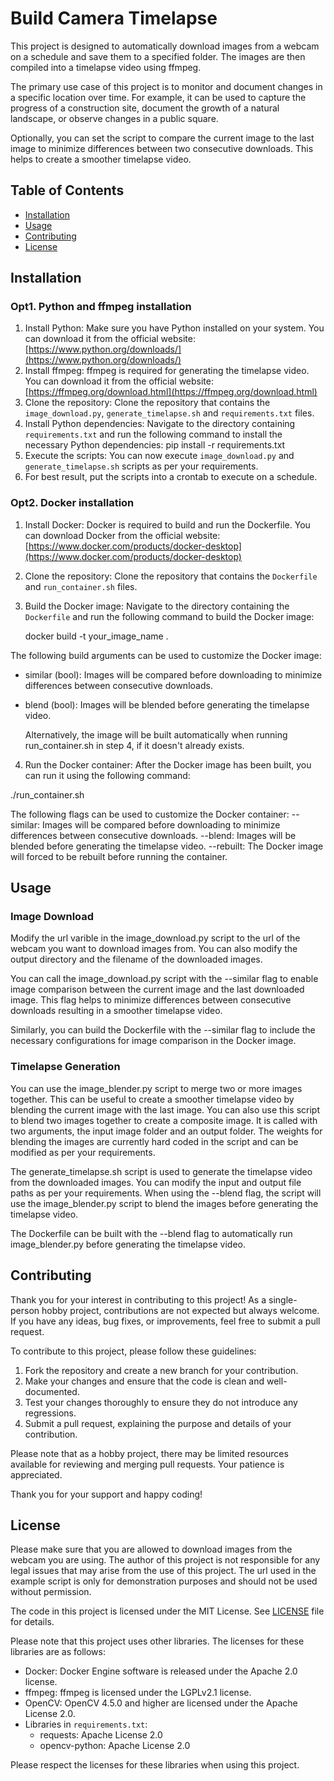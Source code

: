 # Build Camera Timelapse

This project is designed to automatically download images from a webcam on a schedule and save them to a specified folder. The images are then compiled into a timelapse video using ffmpeg. 

The primary use case of this project is to monitor and document changes in a specific location over time. For example, it can be used to capture the progress of a construction site, document the growth of a natural landscape, or observe changes in a public square. 

Optionally, you can set the script to compare the current image to the last image to minimize differences between two consecutive downloads. This helps to create a smoother timelapse video.

## Table of Contents

- [Installation](#installation)
- [Usage](#usage)
- [Contributing](#contributing)
- [License](#license)

## Installation

### Opt1. Python and ffmpeg installation
1. Install Python: Make sure you have Python installed on your system. You can download it from the official website: [https://www.python.org/downloads/](https://www.python.org/downloads/)
2. Install ffmpeg: ffmpeg is required for generating the timelapse video. You can download it from the official website: [https://ffmpeg.org/download.html](https://ffmpeg.org/download.html)
3. Clone the repository: Clone the repository that contains the `image_download.py`, `generate_timelapse.sh` and `requirements.txt` files.
4. Install Python dependencies: Navigate to the directory containing `requirements.txt` and run the following command to install the necessary Python dependencies:
pip install -r requirements.txt
5. Execute the scripts: You can now execute `image_download.py` and `generate_timelapse.sh` scripts as per your requirements.
6. For best result, put the scripts into a crontab to execute on a schedule.

### Opt2. Docker installation
1. Install Docker: Docker is required to build and run the Dockerfile. You can download Docker from the official website: [https://www.docker.com/products/docker-desktop](https://www.docker.com/products/docker-desktop)
2. Clone the repository: Clone the repository that contains the `Dockerfile` and `run_container.sh` files.
3. Build the Docker image: Navigate to the directory containing the `Dockerfile` and run the following command to build the Docker image:
	
	docker build -t your_image_name .

  The following build arguments can be used to customize the Docker image:
  - similar (bool): Images will be compared before downloading to minimize differences between consecutive downloads.
  - blend (bool): Images will be blended before generating the timelapse video.
	
	Alternatively, the image will be built automatically when running run_container.sh in step 4, if it doesn't already exists.
4. Run the Docker container: After the Docker image has been built, you can run it using the following command:

  ./run_container.sh

  The following flags can be used to customize the Docker container:
  --similar: Images will be compared before downloading to minimize differences between consecutive downloads.
  --blend: Images will be blended before generating the timelapse video.
  --rebuilt: The Docker image will forced to be rebuilt before running the container.

## Usage

### Image Download
Modify the url varible in the image_download.py script to the url of the webcam you want to download images from. You can also modify the output directory and the filename of the downloaded images.

You can call the image_download.py script with the --similar flag to enable image comparison between the current image and the last downloaded image. This flag helps to minimize differences between consecutive downloads resulting in a smoother timelapse video.

Similarly, you can build the Dockerfile with the --similar flag to include the necessary configurations for image comparison in the Docker image.

### Timelapse Generation
You can use the image_blender.py script to merge two or more images together. This can be useful to create a smoother timelapse video by blending the current image with the last image. You can also use this script to blend two images together to create a composite image. It is called with two arguments, the input image folder and an output folder. The weights for blending the images are currently hard coded in the script and can be modified as per your requirements.

The generate_timelapse.sh script is used to generate the timelapse video from the downloaded images. You can modify the input and output file paths as per your requirements. When using the --blend flag, the script will use the image_blender.py script to blend the images before generating the timelapse video.

The Dockerfile can be built with the --blend flag to automatically run image_blender.py before generating the timelapse video.

## Contributing

Thank you for your interest in contributing to this project! As a single-person hobby project, contributions are not expected but always welcome. If you have any ideas, bug fixes, or improvements, feel free to submit a pull request.

To contribute to this project, please follow these guidelines:

1. Fork the repository and create a new branch for your contribution.
2. Make your changes and ensure that the code is clean and well-documented.
3. Test your changes thoroughly to ensure they do not introduce any regressions.
4. Submit a pull request, explaining the purpose and details of your contribution.

Please note that as a hobby project, there may be limited resources available for reviewing and merging pull requests. Your patience is appreciated.

Thank you for your support and happy coding!

## License

Please make sure that you are allowed to download images from the webcam you are using. The author of this project is not responsible for any legal issues that may arise from the use of this project. The url used in the example script is only for demonstration purposes and should not be used without permission.

The code in this project is licensed under the MIT License. See [LICENSE](LICENSE) file for details.

Please note that this project uses other libraries. The licenses for these libraries are as follows:

- Docker: Docker Engine software is released under the Apache 2.0 license.
- ffmpeg: ffmpeg is licensed under the LGPLv2.1 license.
- OpenCV: OpenCV 4.5.0 and higher are licensed under the Apache License 2.0.
- Libraries in `requirements.txt`:
  - requests: Apache License 2.0
  - opencv-python: Apache License 2.0

Please respect the licenses for these libraries when using this project.

